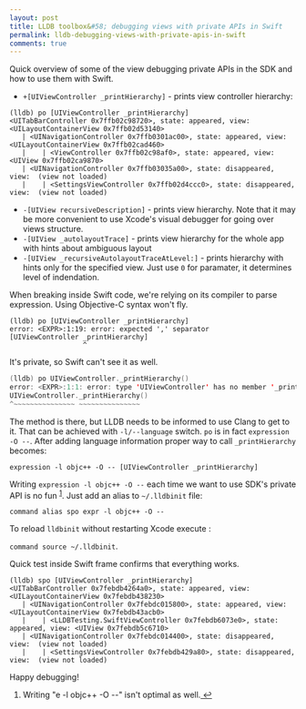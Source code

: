 ```yaml
---
layout: post
title: LLDB toolbox&#58; debugging views with private APIs in Swift
permalink: lldb-debugging-views-with-private-apis-in-swift
comments: true
---
```


Quick overview of some of the view debugging private APIs in the SDK and how to use them with Swift.

<!--more-->

- `+[UIViewController _printHierarchy]` - prints view controller hierarchy:

```objc
(lldb) po [UIViewController _printHierarchy]
<UITabBarController 0x7ffb02c98720>, state: appeared, view: <UILayoutContainerView 0x7ffb02d53140>
   | <UINavigationController 0x7ffb0301ac00>, state: appeared, view: <UILayoutContainerView 0x7ffb02cad460>
   |    | <ViewController 0x7ffb02c98af0>, state: appeared, view: <UIView 0x7ffb02ca9870>
   | <UINavigationController 0x7ffb03035a00>, state: disappeared, view:  (view not loaded)
   |    | <SettingsViewController 0x7ffb02d4ccc0>, state: disappeared, view:  (view not loaded)
```

- `-[UIView recursiveDescription]` - prints view hierarchy. Note that it may be more convenient to use Xcode's visual debugger for going over views structure.
- `-[UIView _autolayoutTrace]` - prints view hierarchy for the whole app with hints about ambiguous layout
- `-[UIView _recursiveAutolayoutTraceAtLevel:]` - prints hierarchy with hints only for the specified view. Just use `0` for paramater, it determines level of indendation.

When breaking inside Swift code, we're relying on its compiler to parse expression. Using Objective-C syntax won't fly.

```objc
(lldb) po [UIViewController _printHierarchy]
error: <EXPR>:1:19: error: expected ',' separator
[UIViewController _printHierarchy]
                  ^
```

It's private, so Swift can't see it as well.

```swift
(lldb) po UIViewController._printHierarchy()
error: <EXPR>:1:1: error: type 'UIViewController' has no member '_printHierarchy'
UIViewController._printHierarchy()
^~~~~~~~~~~~~~~~ ~~~~~~~~~~~~~~~
```

The method is there, but LLDB needs to be informed to use Clang to get to it. That can be achieved with `-l/--language` switch. `po` is in fact `expression -O --`. After adding language information proper way to call `_printHierarchy` becomes:

```objc
expression -l objc++ -O -- [UIViewController _printHierarchy]
```

Writing `expression -l objc++ -O --` each time we want to use SDK's private API is no fun <sup id="fnref:1"><a href="#fn:1" rel="footnote">1</a></sup>. Just add an alias to `~/.lldbinit` file:

`command alias spo expr -l objc++ -O --`

To reload `lldbinit` without restarting Xcode execute :

`command source ~/.lldbinit`.

Quick test inside Swift frame confirms that everything works.

```objc
(lldb) spo [UIViewController _printHierarchy]
<UITabBarController 0x7febdb4264a0>, state: appeared, view: <UILayoutContainerView 0x7febdb438230>
   | <UINavigationController 0x7febdc015800>, state: appeared, view: <UILayoutContainerView 0x7febdb43acb0>
   |    | <LLDBTesting.SwiftViewController 0x7febdb6073e0>, state: appeared, view: <UIView 0x7febdb5c6710>
   | <UINavigationController 0x7febdc014400>, state: disappeared, view:  (view not loaded)
   |    | <SettingsViewController 0x7febdb429a80>, state: disappeared, view:  (view not loaded)
```

Happy debugging!

<div class="footnotes"><ol>
    <li class="footnote" id="fn:1">
        <p>Writing "e -l objc++ -O --" isn't optimal as well.<a href="#fnref:2" title="return to article"> ↩</a><p>
    </li>    
</ol></div>
